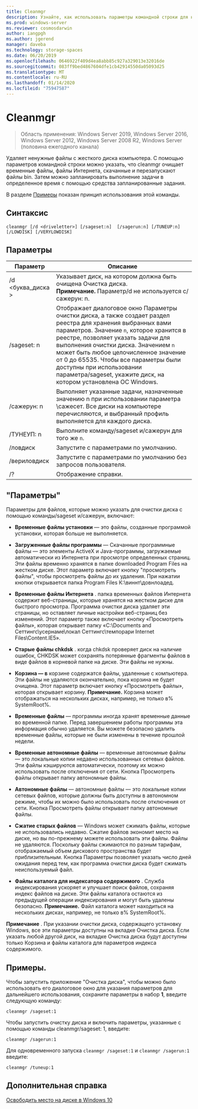 ```yaml
---
title: Cleanmgr
description: Узнайте, как использовать параметры командной строки для настройки средства очистки диска (Cleanmgr. exe) для автоматической очистки определенных файлов.
ms.prod: windows-server
ms.reviewer: cosmosdarwin
author: iangpgh
ms.author: jgerend
manager: daveba
ms.technology: storage-spaces
ms.date: 06/20/2019
ms.openlocfilehash: 0646922f409d4ea8abb85c927a329013e32016de
ms.sourcegitcommit: 083ff9bed4867604dfe1cb42914550da05093d25
ms.translationtype: MT
ms.contentlocale: ru-RU
ms.lasthandoff: 01/14/2020
ms.locfileid: "75947587"
---
```

# <a name="cleanmgr"></a>Cleanmgr

> Область применения: Windows Server 2019, Windows Server 2016, Windows Server 2012, Windows Server 2008 R2, Windows Server (половина ежегодного канала)

Удаляет ненужные файлы с жесткого диска компьютера. С помощью параметров командной строки можно указать, что cleanmgr очищает временные файлы, файлы Интернета, скачанные и перезапускают файлы bin. Затем можно запланировать выполнение задачи в определенное время с помощью средства запланированные задания.

В разделе [Примеры](#examples) показан принцип использования этой команды.

## <a name="syntax"></a>Синтаксис

```
cleanmgr [/d <driveletter>] [/sageset:n]  [/sagerun:n] [/TUNEUP:n] [/LOWDISK] [/VERYLOWDISK]
```

## <a name="parameters"></a>Параметры

|      Параметр      |    Описание     |
| ------------------- | ------------------ |
|  /d \<буква_диска >          | Указывает диск, на котором должна быть очищена Очистка диска.<br>**Примечание.** Параметр/d не используется с/сажерун: n. |
| /sageset: n | Отображает диалоговое окно Параметры очистки диска, а также создает раздел реестра для хранения выбранных вами параметров. Значение `n`, которое хранится в реестре, позволяет указать задачи для выполнения очистки диска. Значением `n` может быть любое целочисленное значение от 0 до 65535. Чтобы все параметры были доступны при использовании параметра/sageset, укажите диск, на котором установлена ОС Windows.  |
|  /сажерун: n  |  Выполняет указанные задачи, назначенные значению n при использовании параметра \сажесет. Все диски на компьютере перечисляются, и выбранный профиль выполняется для каждого диска.           |
| /ТУНЕУП: n    | Выполните команду/sageset и/сажерун для того же `n`. |
| /ловдиск     | Запустите с параметрами по умолчанию. |
| /вериловдиск | Запустите с параметрами по умолчанию без запросов пользователя. |
| /?           | Отображение справки. |

## <a name="options"></a>"Параметры"

Параметры для файлов, которые можно указать для очистки диска с помощью команды/sageset и/сажерун, включают:

- **Временные файлы установки** — это файлы, созданные программой установки, которая больше не выполняется.

- **Загруженные файлы программы** — Скачанные программные файлы — это элементы ActiveX и Java-программы, загружаемые автоматически из Интернета при просмотре определенных страниц. Эти файлы временно хранятся в папке downloaded Program Files на жестком диске. Этот параметр включает кнопку "просмотреть файлы", чтобы просмотреть файлы до их удаления. При нажатии кнопки открывается папка Program Files К:\виннт\довнлоадед.

- **Временные файлы Интернета** . папка временных файлов Интернета содержит веб-страницы, которые хранятся на жестком диске для быстрого просмотра. Программа очистки диска удаляет эти страницы, но оставляет личные настройки веб-страниц без изменений. Этот параметр также включает кнопку «Просмотреть файлы», которая открывает папку «C:\Documents and Сеттингс\усернаме\локал Сеттингс\темпорари Internet Files\Content.IE5». 

- **Старые файлы chkdsk** . когда chkdsk проверяет диск на наличие ошибок, CHKDSK может сохранять потерянные фрагменты файлов в виде файлов в корневой папке на диске. Эти файлы не нужны.

- **Корзина — в** корзине содержатся файлы, удаленные с компьютера. Эти файлы не удаляются окончательно, пока корзина не будет очищена. Этот параметр включает кнопку «Просмотреть файлы», которая открывает корзину. **Примечание.** Корзина может отображаться на нескольких дисках, например, не только в% SystemRoot%.

- **Временные файлы** — программы иногда хранят временные данные во временной папке. Перед завершением работы программы эта информация обычно удаляется. Вы можете безопасно удалить временные файлы, которые не были изменены в течение прошлой недели.

- **Временные автономные файлы** — временные автономные файлы — это локальные копии недавно использованных сетевых файлов. Эти файлы кэшируются автоматически, поэтому их можно использовать после отключения от сети. Кнопка Просмотреть файлы открывает папку автономные файлы.

- **Автономные файлы** — автономные файлы — это локальные копии сетевых файлов, которые должны быть доступны в автономном режиме, чтобы их можно было использовать после отключения от сети. Кнопка Просмотреть файлы открывает папку автономные файлы.

- **Сжатие старых файлов** — Windows может сжимать файлы, которые не использовались недавно. Сжатие файлов экономит место на диске, но вы по-прежнему можете использовать эти файлы. Файлы не удаляются. Поскольку файлы сжимаются по разным тарифам, отображаемый объем дискового пространства будет приблизительным. Кнопка Параметры позволяет указать число дней ожидания перед тем, как программа очистки диска будет сжимать неиспользуемый файл.

- **Файлы каталога для индексатора содержимого** . Служба индексирования ускоряет и улучшает поиск файлов, сохраняя индекс файлов на диске. Эти файлы каталога остаются из предыдущей операции индексирования и могут быть удалены безопасно. **Примечание.** Файл каталога может находиться на нескольких дисках, например, не только в% SystemRoot%.

**Примечание** . При указании очистки диска, содержащего установку Windows, все эти параметры доступны на вкладке Очистка диска. Если указать любой другой диск, на вкладке Очистка диска будут доступны только Корзина и файлы каталога для параметров индекса содержимого. 

## <a name="examples"></a>Примеры.

Чтобы запустить приложение "Очистка диска", чтобы можно было использовать его диалоговое окно для указания параметров для дальнейшего использования, сохраните параметры в набор **1**, введите следующую команду:

```
cleanmgr /sageset:1
```

Чтобы запустить очистку диска и включить параметры, указанные с помощью команды cleanmgr/sageset: 1, введите:

```
cleanmgr /sagerun:1
```

Для одновременного запуска ```cleanmgr /sageset:1``` и ```cleanmgr /sagerun:1``` введите:

```
cleanmgr /tuneup:1
```

## <a name="additional-references"></a>Дополнительная справка

[Освободить место на диске в Windows 10](https://support.microsoft.com/help/12425/windows-10-free-up-drive-space)
